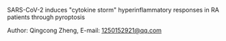 SARS-CoV-2 induces "cytokine storm" hyperinflammatory responses in RA patients through pyroptosis

Author: Qingcong Zheng, E-mail: 1250152921@qq.com
